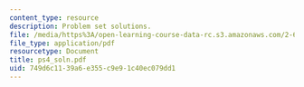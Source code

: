 ```yaml
---
content_type: resource
description: Problem set solutions.
file: /media/https%3A/open-learning-course-data-rc.s3.amazonaws.com/2-611-marine-power-and-propulsion-fall-2006/749d6c1139a6e355c9e91c40ec079dd1_ps4_soln.pdf
file_type: application/pdf
resourcetype: Document
title: ps4_soln.pdf
uid: 749d6c11-39a6-e355-c9e9-1c40ec079dd1
---
```

